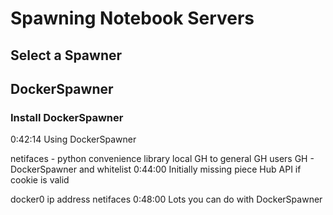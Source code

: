 # Spawning Notebook Servers


## Select a Spawner

## DockerSpawner

### Install DockerSpawner

0:42:14 Using DockerSpawner

netifaces - python convenience library
local GH to general GH users
GH - DockerSpawner and whitelist
0:44:00 Initially missing piece Hub API if cookie is valid

docker0 ip address netifaces
0:48:00 Lots you can do with DockerSpawner

##